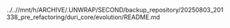 ../..//mnt/h/ARCHIVE/.UNWRAP/SECOND/backup_repository/20250803_201338_pre_refactoring/duri_core/evolution/README.md